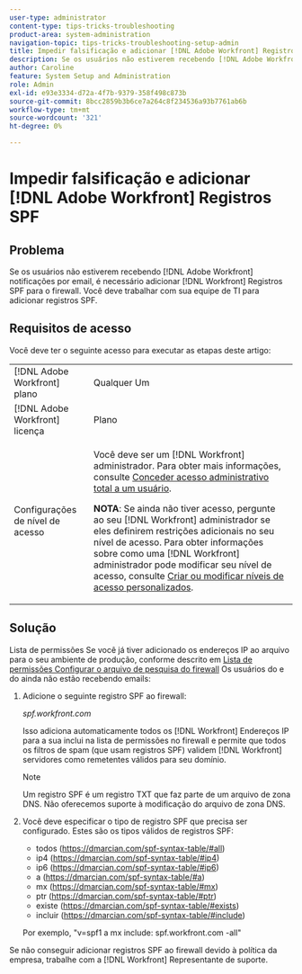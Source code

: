 ```yaml
---
user-type: administrator
content-type: tips-tricks-troubleshooting
product-area: system-administration
navigation-topic: tips-tricks-troubleshooting-setup-admin
title: Impedir falsificação e adicionar [!DNL Adobe Workfront] Registros SPF
description: Se os usuários não estiverem recebendo [!DNL Adobe Workfront] notificações por email, é necessário adicionar [!DNL Workfront] Registros SPF para o firewall. Você deve trabalhar com sua equipe de TI para adicionar registros SPF.
author: Caroline
feature: System Setup and Administration
role: Admin
exl-id: e93e3334-d72a-4f7b-9379-358f498c873b
source-git-commit: 8bcc2859b3b6ce7a264c8f234536a93b7761ab6b
workflow-type: tm+mt
source-wordcount: '321'
ht-degree: 0%

---
```


# Impedir falsificação e adicionar [!DNL Adobe Workfront] Registros SPF

## Problema

Se os usuários não estiverem recebendo [!DNL Adobe Workfront] notificações por email, é necessário adicionar [!DNL Workfront] Registros SPF para o firewall. Você deve trabalhar com sua equipe de TI para adicionar registros SPF.

## Requisitos de acesso

Você deve ter o seguinte acesso para executar as etapas deste artigo:

<table style="table-layout:auto"> 
 <col> 
 <col> 
 <tbody> 
  <tr> 
   <td role="rowheader">[!DNL Adobe Workfront] plano</td> 
   <td>Qualquer Um</td> 
  </tr> 
  <tr> 
   <td role="rowheader">[!DNL Adobe Workfront] licença</td> 
   <td>Plano</td> 
  </tr> 
  <tr> 
   <td role="rowheader">Configurações de nível de acesso</td> 
   <td> <p>Você deve ser um [!DNL Workfront] administrador. Para obter mais informações, consulte <a href="../../administration-and-setup/add-users/configure-and-grant-access/grant-a-user-full-administrative-access.md" class="MCXref xref">Conceder acesso administrativo total a um usuário</a>.</p> <p><b>NOTA</b>: Se ainda não tiver acesso, pergunte ao seu [!DNL Workfront] administrador se eles definirem restrições adicionais no seu nível de acesso. Para obter informações sobre como uma [!DNL Workfront] administrador pode modificar seu nível de acesso, consulte <a href="../../administration-and-setup/add-users/configure-and-grant-access/create-modify-access-levels.md" class="MCXref xref">Criar ou modificar níveis de acesso personalizados</a>.</p> </td> 
  </tr> 
 </tbody> 
</table>

## Solução

Lista de permissões Se você já tiver adicionado os endereços IP ao arquivo para o seu ambiente de produção, conforme descrito em [Lista de permissões Configurar o arquivo de pesquisa do firewall](../../administration-and-setup/get-started-wf-administration/configure-your-firewall.md) Os usuários do e do ainda não estão recebendo emails:

1. Adicione o seguinte registro SPF ao firewall:

   *spf.workfront.com*

   Isso adiciona automaticamente todos os [!DNL Workfront] Endereços IP para a sua inclui na lista de permissões no firewall e permite que todos os filtros de spam (que usam registros SPF) validem [!DNL Workfront] servidores como remetentes válidos para seu domínio.

   >[!NOTE]
   >
   > Um registro SPF é um registro TXT que faz parte de um arquivo de zona DNS. Não oferecemos suporte à modificação do arquivo de zona DNS.

1. Você deve especificar o tipo de registro SPF que precisa ser configurado. Estes são os tipos válidos de registros SPF:

   * todos (https://dmarcian.com/spf-syntax-table/#all)
   * ip4 (https://dmarcian.com/spf-syntax-table/#ip4)
   * ip6 (https://dmarcian.com/spf-syntax-table/#ip6)
   * a (https://dmarcian.com/spf-syntax-table/#a)
   * mx (https://dmarcian.com/spf-syntax-table/#mx)
   * ptr (https://dmarcian.com/spf-syntax-table/#ptr)
   * existe (https://dmarcian.com/spf-syntax-table/#exists)
   * incluir (https://dmarcian.com/spf-syntax-table/#include)

   Por exemplo, &quot;v=spf1 a mx include: spf.workfront.com -all&quot;

Se não conseguir adicionar registros SPF ao firewall devido à política da empresa, trabalhe com a [!DNL Workfront] Representante de suporte.
